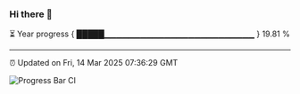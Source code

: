 ### Hi there 👋

⏳ Year progress { █████▁▁▁▁▁▁▁▁▁▁▁▁▁▁▁▁▁▁▁▁▁▁▁▁▁ } 19.81 %

---

⏰ Updated on Fri, 14 Mar 2025 07:36:29 GMT

![Progress Bar CI](https://github.com/IshwaranRudhara/GIT-ACTION/workflows/Progress%20Bar%20CI/badge.svg)
